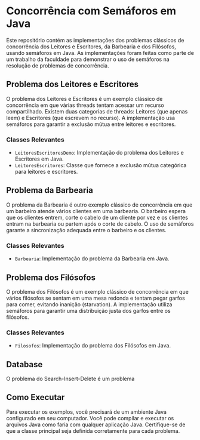# Concorrência com Semáforos em Java

Este repositório contém as implementações dos problemas clássicos de concorrência dos Leitores e Escritores, da Barbearia e dos Filósofos, usando semáforos em Java. As implementações foram feitas como parte de um trabalho da faculdade para demonstrar o uso de semáforos na resolução de problemas de concorrência.

## Problema dos Leitores e Escritores

O problema dos Leitores e Escritores é um exemplo clássico de concorrência em que várias threads tentam acessar um recurso compartilhado. Existem duas categorias de threads: Leitores (que apenas leem) e Escritores (que escrevem no recurso). A implementação usa semáforos para garantir a exclusão mútua entre leitores e escritores.

### Classes Relevantes

- `LeitoresEscritoresDemo`: Implementação do problema dos Leitores e Escritores em Java.
- `LeitoresEscritores`: Classe que fornece a exclusão mútua categórica para leitores e escritores.

## Problema da Barbearia

O problema da Barbearia é outro exemplo clássico de concorrência em que um barbeiro atende vários clientes em uma barbearia. O barbeiro espera que os clientes entrem, corte o cabelo de um cliente por vez e os clientes entram na barbearia ou partem após o corte de cabelo. O uso de semáforos garante a sincronização adequada entre o barbeiro e os clientes.

### Classes Relevantes

- `Barbearia`: Implementação do problema da Barbearia em Java.

## Problema dos Filósofos

O problema dos Filósofos é um exemplo clássico de concorrência em que vários filósofos se sentam em uma mesa redonda e tentam pegar garfos para comer, evitando inanição (starvation). A implementação utiliza semáforos para garantir uma distribuição justa dos garfos entre os filósofos.

### Classes Relevantes

- `Filosofos`: Implementação do problema dos Filósofos em Java.

## Database

O problema do Search-Insert-Delete é um problema 

## Como Executar

Para executar os exemplos, você precisará de um ambiente Java configurado em seu computador. Você pode compilar e executar os arquivos Java como faria com qualquer aplicação Java. Certifique-se de que a classe principal seja definida corretamente para cada problema.

